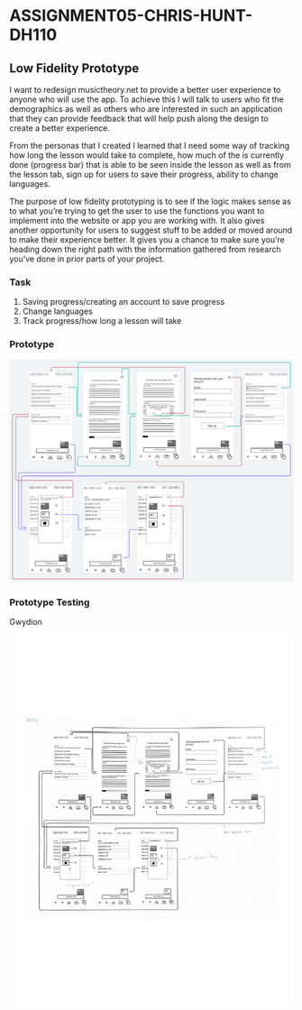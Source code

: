 # ASSIGNMENT05-CHRIS-HUNT-DH110

## Low Fidelity Prototype

I want to redesign musictheory.net to provide a better user experience to anyone who will use the app. To achieve this I will talk to users who fit the demographics as well as others who are interested in such an application that they can provide feedback that will help push along the design to create a better experience.

From the personas that I created I learned that I need some way of tracking how long the lesson would take to complete, how much of the is currently done (progress bar) that is able to be seen inside the lesson as well as from the lesson tab, sign up for users to save their progress, ability to change languages.

The purpose of low fidelity prototyping is to see if the logic makes sense as to what you’re trying to get the user to use the functions you want to implement into the website or app you are working with. It also gives another opportunity for users to suggest stuff to be added or moved around to make their experience better. It gives you a chance to make sure you’re heading down the right path with the information gathered from research you’ve done in prior parts of your project.

### Task

1. Saving progress/creating an account to save progress
2. Change languages
3. Track progress/how long a lesson will take

### Prototype

![Wireframe_Wirefelow](Wirefram_Wireflow.png)

### Prototype Testing

Gwydion

![Gwdyion](gwyd%20ian%20ww%202-1.png)
